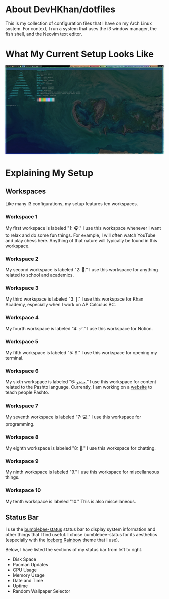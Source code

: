 # About DevHKhan/dotfiles

This is my collection of configuration files that I have on my Arch Linux system. For context, I run a system that uses the i3 window manager, the fish shell, and the Neovim text editor.

# What My Current Setup Looks Like

![A screenshot of my Arch Linux setup](setup.png)

# Explaining My Setup

## Workspaces

Like many i3 configurations, my setup features ten workspaces.

### Workspace 1

My first workspace is labeled "1: 🎧." I use this workspace whenever I want to relax and do some fun things. For example, I will often watch YouTube and play chess here. Anything of that nature will typically be found in this workspace.

### Workspace 2

My second workspace is labeled "2: 🏫." I use this workspace for anything related to school and academics.

### Workspace 3

My third workspace is labeled "3: ∫." I use this workspace for Khan Academy, especially when I work on AP Calculus BC.

### Workspace 4

My fourth workspace is labeled "4: ✅." I use this workspace for Notion.

### Workspace 5

My fifth workspace is labeled "5: $." I use this workspace for opening my terminal.

### Workspace 6

My sixth workspace is labeled "6: پښتو." I use this workspace for content related to the Pashto language. Currently, I am working on a [website](https://devhkhan.github.io/) to teach people Pashto.

### Workspace 7

My seventh workspace is labeled "7: 💻." I use this workspace for programming.

### Workspace 8

My eighth workspace is labeled "8: 💬." I use this workspace for chatting.

### Workspace 9

My ninth workspace is labeled "9." I use this workspace for miscellaneous things.

### Workspace 10

My tenth workspace is labeled "10." This is also miscellaneous.

## Status Bar

I use the [bumblebee-status](https://github.com/tobi-wan-kenobi/bumblebee-status) status bar to display system information and other things that I find useful. I chose bumblebee-status for its aesthetics (especially with the [Iceberg Rainbow](https://bumblebee-status.readthedocs.io/en/main/themes.html#id12) theme that I use).

Below, I have listed the sections of my status bar from left to right.

- Disk Space
- Pacman Updates
- CPU Usage
- Memory Usage
- Date and Time
- Uptime
- Random Wallpaper Selector
